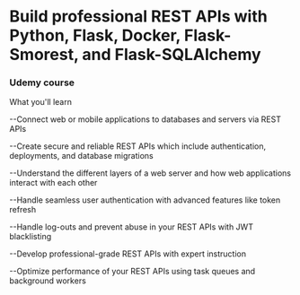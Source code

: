 # Build professional REST APIs with Python, Flask, Docker, Flask-Smorest, and Flask-SQLAlchemy
### Udemy course

What you'll learn

--Connect web or mobile applications to databases and servers via REST APIs

--Create secure and reliable REST APIs which include authentication, deployments, and database migrations

--Understand the different layers of a web server and how web applications interact with each other

--Handle seamless user authentication with advanced features like token refresh

--Handle log-outs and prevent abuse in your REST APIs with JWT blacklisting

--Develop professional-grade REST APIs with expert instruction

--Optimize performance of your REST APIs using task queues and background workers

